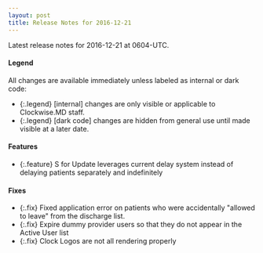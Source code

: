```yaml
---
layout: post
title: Release Notes for 2016-12-21
---
```


Latest release notes for 2016-12-21 at 0604-UTC.

<div class='legend' markdown='1'>

#### Legend

All changes are available immediately unless labeled as internal or dark code:

- {:.legend} [internal] changes are only visible or applicable to Clockwise.MD staff.
- {:.legend} [dark code] changes are hidden from general use until made visible at a later date.

</div>

<div class='features' markdown='1'>

#### Features

- {:.feature} S for Update leverages current delay system instead of delaying patients separately and indefinitely

</div>

<div class='fixes' markdown='1'>

#### Fixes

- {:.fix} Fixed application error on patients who were accidentally "allowed to leave" from the discharge list.
- {:.fix} Expire dummy provider users so that they do not appear in the Active User list
- {:.fix} Clock Logos are not all rendering properly

</div>

